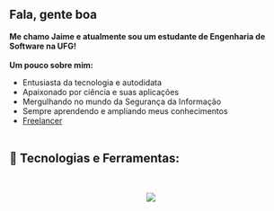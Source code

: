 ## Fala, gente boa

**Me chamo Jaime e atualmente sou um estudante de Engenharia de Software na UFG!**
<br><br>
**Um pouco sobre mim:**
- Entusiasta da tecnologia e autodidata  
- Apaixonado por ciência e suas aplicações
- Mergulhando no mundo da Segurança da Informação
- Sempre aprendendo e ampliando meus conhecimentos
- [Freelancer](https://www.freelancer.com/u/jaimecsilva?frm=jaimecsilva&sb=t)
<br><br>
## 🔧 Tecnologias e Ferramentas:
<br>
<p align="center">
  <a href="https://skillicons.dev">
    <img src="https://skillicons.dev/icons?i=c,cpp,py,js,html,css,bootstrap,git" />
  </a>
</p>
